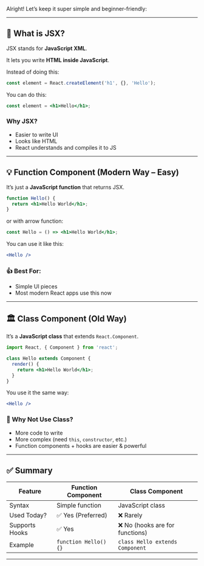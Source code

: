 Alright! Let’s keep it super simple and beginner-friendly:

---

## 🧾 What is **JSX**?

JSX stands for **JavaScript XML**.

It lets you write **HTML inside JavaScript**.

Instead of doing this:
```javascript
const element = React.createElement('h1', {}, 'Hello');
```

You can do this:
```jsx
const element = <h1>Hello</h1>;
```

### Why JSX?
- Easier to write UI
- Looks like HTML
- React understands and compiles it to JS

---

## 💡 Function Component (Modern Way – Easy)

It’s just a **JavaScript function** that returns JSX.

```jsx
function Hello() {
  return <h1>Hello World</h1>;
}
```

or with arrow function:

```jsx
const Hello = () => <h1>Hello World</h1>;
```

You can use it like this:
```jsx
<Hello />
```

### 👍 Best For:
- Simple UI pieces
- Most modern React apps use this now

---

## 🏛️ Class Component (Old Way)

It’s a **JavaScript class** that extends `React.Component`.

```jsx
import React, { Component } from 'react';

class Hello extends Component {
  render() {
    return <h1>Hello World</h1>;
  }
}
```

You use it the same way:
```jsx
<Hello />
```

### 😬 Why Not Use Class?
- More code to write
- More complex (need `this`, `constructor`, etc.)
- Function components + hooks are easier & powerful

---

## ✅ Summary

| Feature           | Function Component          | Class Component                |
|-------------------|-----------------------------|---------------------------------|
| Syntax            | Simple function             | JavaScript class                |
| Used Today?       | ✅ Yes (Preferred)           | ❌ Rarely                       |
| Supports Hooks    | ✅ Yes                      | ❌ No (hooks are for functions) |
| Example           | `function Hello() {}`       | `class Hello extends Component` |

---

